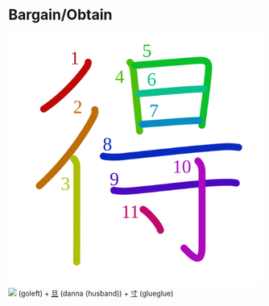 # Bargain/Obtain
![5f97](Kanji/kanji-colorize/5f97.svg)
![](http://www.kanjidamage.com/assets/radsmall/go-0b389562c0c6b574e3dffb2b4c63e4fcadb0bad8c0ee475fc815b7aa338726a0.jpg) (goleft) + [旦](Kanji/kanji-dict/旦.md) (danna (husband)) + [寸](Kanji/kanji-dict/寸.md) (glueglue) 